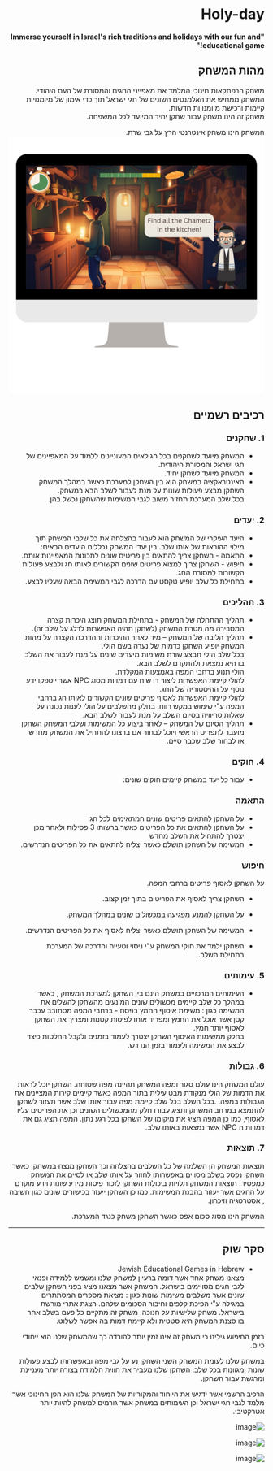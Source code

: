 <div dir='rtl' lang='he'>

# Holy-day

**"Immerse yourself in Israel's rich traditions and holidays with our fun and educational game!"**

## מהות המשחק

משחק הרפתקאות חינוכי המלמד את מאפייני החגים והמסורת של העם היהודי.   
המשחק ממחיש את האלמנטים השונים של חגי ישראל תוך כדי אימון של מיומנויות קיימות ורכישת מיומנויות חדשות.   
משחק זה הינו משחק עבור שחקן יחיד המיועד לכל המשפחה.  

המשחק הינו משחק אינטרנטי הרץ על גבי שרת.
![תמונה להמחשה](https://github.com/LO-Games/Holy-day/blob/main/%D7%AA%D7%9E%D7%95%D7%A0%D7%94%20%D7%9C%D7%94%D7%9E%D7%97%D7%A9%D7%94.png)



## רכיבים רשמיים

### 1. שחקנים

* המשחק מיועד לשחקנים בכל הגילאים המעוניינים ללמוד על המאפיינים של חגי ישראל והמסורת היהודית.  
* המשחק מיועד לשחקן יחיד.  
* האינטראקציה במשחק הוא בין השחקן למערכת כאשר במהלך המשחק השחקן מבצע פעולות שונות על מנת לעבור לשלב הבא במשחק.  
בכל שלב המערכת תחזיר משוב לגבי המשימות שהשחקן נכשל בהן.

### 2. יעדים

* היעד העיקרי של המשחק הוא לעבור בהצלחה את כל שלבי המשחק תוך מילוי ההוראות של אותו שלב. 
בין יעדי המשחק נכללים היעדים הבאים:  
* התאמה - השחקן צריך להתאים בין פריטים שונים לתכונות המאפיינות אותם. 
* חיפוש - השחקן צריך למצוא פריטים שונים הקשורים לאותו חג ולבצע פעולות הקשורות למסורת החג.
* בתחילת כל שלב יופיע טקסט עם הדרכה לגבי המשימה הבאה שעליו לבצע.


### 3. תהליכים

* תהליך ההתחלה של המשחק - בתחילת המשחק תוצג היכרות קצרה המסבירה מה מטרת המשחק (לשחקן תהיה האפשרות לדלג על שלב זה).  
* תהליך הליבה של המשחק – מיד לאחר ההיכרות וההדרכה הקצרה על מהות המשחק יופיע השחקן כדמות של נערה בשם הולי.  
בכל שלב הולי תבצע שורת משימות מיעדים שונים על מנת לעבור את השלב בו היא נמצאת ולהתקדם לשלב הבא.  
הולי תנוע ברחבי המפה באמצעות המקלדת.  
להולי קיימת האפשרות ליצור דו שיח עם דמויות מסוג NPC אשר ייספקו ידע נוסף על ההיסטוריה של החג.  
 להולי קיימת האפשרות לאסוף פריטים שונים הקשורים לאותו חג ברחבי המפה ע"י שימוש במקש רווח.
בחלק מהשלבים על הולי לענות נכונה על שאלות טריוויה בסיום השלב על מנת לעבור לשלב הבא.
* תהליך הסיום של המשחק – לאחר ביצוע כל המשימות ושלבי המשחק השחקן מועבר לתפריט הראשי ויוכל לבחור אם ברצונו להתחיל את המשחק מחדש או לבחור שלב שכבר סיים. 
  

### 4. חוקים

* עבור כל יעד במשחק קיימים חוקים שונים:  
### התאמה 
* על השחקן להתאים פריטים שונים המתאימים לכל חג 
* על השחקן להתאים את כל הפריטים כאשר ברשותו 3 פסילות ולאחר מכן יצטרך להתחיל את השלב מחדש
* המשימה של השחקן תושלם כאשר יצליח להתאים את כל הפריטים הנדרשים.

### חיפוש 
 על השחקן לאסוף פריטים ברחבי המפה.
* השחקן צריך לאסוף את הפריטים בתוך זמן קצוב.
* על השחקן להמנע מפגיעה במכשולים שונים במהלך המשחק.
* המשימה של השחקן תושלם כאשר יצליח לאסוף את כל הפריטים הנדרשים.


* השחקן ילמד את חוקי המשחק ע"י ניסוי וטעייה והדרכה של המערכת בתחילת השלב.
### 5. עימותים

* העימותים המרכזיים במשחק הינם בין השחקן למערכת המשחק , כאשר במהלך כל שלב קיימים מכשולים שונים המונעים מהשחקן להשלים את המשימה כגון : 
משימת איסוף החמץ בפסח - ברחבי המפה מסתובב עכבר קטן אשר אוכל את החמץ ומפריד אותו לפיסות קטנות ומצריך את השחקן לאסוף יותר חמץ.  
בחלק ממשימות האיסוף השחקן יצטרך לעמוד בזמנים ולקבל החלטות כיצד לבצע את המשימה ולעמוד בזמן הנדרש.


### 6. גבולות

עולם המשחק הינו עולם סגור ומפה המשחק תהיינה מפה שטוחה.
השחקן יוכל לראות את הדמות של הולי מנקודת מבט עילית בתוך המפה כאשר קיימים קירות המציינים את הגבולות במפה.
.בכל השלב 
בכל שלב קיימת מפה עבור אותו שלב אשר תעזור לשחקן להתמצא במרחב המשחק ותציג עבורו חלק מהמכשולים השונים וכן את הפריטים עליו לאסוף, כמו כן המפה תציג את מיקומו של השחקן בכל רגע נתון.
המפה תציג גם את דמויות ה NPC אשר נמצאות באותו שלב.

### 7. תוצאות

תוצאות המשחק הן השלמה של כל השלבים בהצלחה וכך השחקן מנצח במשחק.
כאשר השחקן נפסל בשלב מסויים באפשרותו לחזור על אותו שלב או לסיים את המשחק כמפסיד.
תוצאות המשחק תלויות ביכולות השחקן לזכור פיסות מידע שונות וידע מוקדם על החגים אשר יעזור בהבנת המשימות.
כמו כן השחקן ייעזר בכישורים שונים כגון חשיבה , אסטרטגיה וזיכרון.

המשחק הינו מסוג סכום אפס כאשר השחקן משחק כנגד המערכת.

---

## סקר שוק

* Jewish Educational Games in Hebrew  
מצאנו משחק אחד אשר דומה ברעיון למשחק שלנו ומשמש ללמידה ופנאי לגבי חגים מסויימים בישראל.
המשחק אשר מצאנו מציג בפני השחקן שלבים שונים אשר משלבים משימות שונות כגון : 
מציאת מספרים המסתתרים במגילה ע"י הפיכת קלפים וחיבור הסכומים שלהם.
הצגת אתרי מורשת בישראל.
משחק שלישיות על חנוכה.
משחק זה מתקיים כל פעם בשלב אחר בו סצנת המשחק היא סטטית ולא קיימת דמות בה אפשר לשלוט.

בזמן החיפוש גילינו כי משחק זה אינו זמין יותר להורדה כך שהמשחק שלנו הוא ייחודי כיום.

במשחק שלנו לעומת המשחק השני השחקן נע על גבי מפה ובאפשרותו לבצע פעולות שונות ומגוונות בכל שלב.
השחקן שלנו מעביר את חווית הלמידה בצורה יותר מעניינת ומרגשת עבור השחקן.

הרכיב הרשמי אשר ידגיש את הייחוד והמקוריות של המשחק שלנו הוא הפן החינוכי אשר מלמד לגבי חגי ישראל וכן העימותים במשחק אשר גורמים למשחק להיות יותר אטרקטיבי.


![image](https://user-images.githubusercontent.com/74235390/226669982-abb659cd-f3a4-4593-9b5e-e0341dc0e31d.png)
 
 ![image](https://user-images.githubusercontent.com/74235390/226670065-2f59b09f-14a7-4a99-80d4-f2ffc331f965.png)
 
 ![image](https://user-images.githubusercontent.com/74235390/226670100-c9e25266-1433-422c-833b-091b52910ace.png)



</div>
